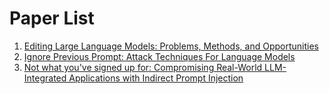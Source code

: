 # Paper List

1. [Editing Large Language Models: Problems, Methods, and Opportunities](https://arxiv.org/abs/2305.13172 "arxiv")
2. [Ignore Previous Prompt: Attack Techniques For Language Models](https://arxiv.org/abs/2211.09527 "arxiv")
3. [Not what you've signed up for: Compromising Real-World LLM-Integrated Applications with Indirect Prompt Injection](https://arxiv.org/abs/2302.12173 "arxiv")

